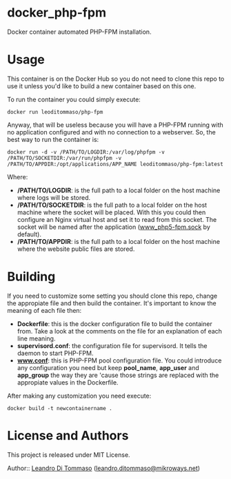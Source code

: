 # docker_php-fpm

Docker container automated PHP-FPM installation.

# Usage

This container is on the Docker Hub so you do not need to clone this repo
to use it unless you'd like to build a new container based on this one.

To run the container you could simply execute:

```
docker run leoditommaso/php-fpm
```

Anyway, that will be useless because you will have a PHP-FPM running with
no application configured and with no connection to a webserver. So, the 
best way to run the container is:

```
docker run -d -v /PATH/TO/LOGDIR:/var/log/phpfpm -v /PATH/TO/SOCKETDIR:/var/run/phpfpm -v /PATH/TO/APPDIR:/opt/applications/APP_NAME leoditommaso/php-fpm:latest
```

Where:

* **/PATH/TO/LOGDIR**: is the full path to a local folder on the host machine
  where logs will be stored.
* **/PATH/TO/SOCKETDIR**: is the full path to a local folder on the host machine
  where the socket will be placed. With this you could then configure an Nginx
  virtual host and set it to read from this socket. The socket will be named
  after the application (www_php5-fpm.sock by default).
* **/PATH/TO/APPDIR**: is the full path to a local folder on the host machine where
  the website public files are stored.

# Building

If you need to customize some setting you should clone this repo, change the appropiate
file and then build the container. It's important to know the meaning of each file then:

* **Dockerfile**: this is the docker configuration file to build the container from. Take a
  look at the comments on the file for an explanation of each line meaning.
* **supervisord.conf**: the configuration file for supervisord. It tells the daemon to start
  PHP-FPM.
* **www.conf**: this is PHP-FPM pool configuration file. You could introduce any configuration
  you need but keep **pool_name**, **app_user** and **app_group** the way they are
  'cause those strings are replaced with the appropiate values in the Dockerfile.

After making any customization you need execute:

```
docker build -t newcontainername .
```

# License and Authors

This project is released under MIT License.

Author:: [Leandro Di Tommaso](http://leoditommaso.io) 
(<leandro.ditommaso@mikroways.net>)
